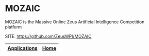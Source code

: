 # MOZAIC

 MOZAIC is the Massive Online Zeus Artificial Intelligence Competition platform

 SITE: https://github.com/ZeusWPI/MOZAIC

 | [Applications](https://portable-linux-apps.github.io/apps.html) | [Home](https://portable-linux-apps.github.io)
 | --- | --- |
